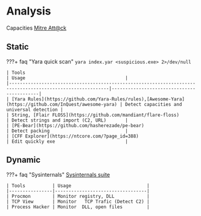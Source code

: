 # Analysis

Capacities
[Mitre Att@ck](https://attack.mitre.org/)

## Static

???+ faq "Yara quick scan"
    `yara index.yar <suspicious.exe> 2>/dev/null`

    | Tools                                                                                                     | Usage                                     |
    |-----------------------------------------------------------------------------------------------------------|-------------------------------------------|
    | [Yara Rules](https://github.com/Yara-Rules/rules),[Awesome-Yara](https://github.com/InQuest/awesome-yara) | Detect capacities and universal detection |
    | String, [Flair FLOSS](https://github.com/mandiant/flare-floss)                                            | Detect strings and import (C2, URL)       |
    | [PE-Bear](https://github.com/hasherezade/pe-bear)                                                         | Detect packing                            |
    | [CFF Explorer](https://ntcore.com/?page_id=388)                                                           | Edit quickly exe                          |

## Dynamic

???+ faq "Sysinternals"
    [Sysinternals suite](https://docs.microsoft.com/en-us/sysinternals/downloads/sysinternals-suite)

    | Tools          | Usage                            |
    |----------------|----------------------------------|
    | Procmon        | Monitor registry, DLL            |
    | TCP View       | Monitor   TCP Trafic (Detect C2) |
    | Process Hacker | Monitor  DLL, open files         |
